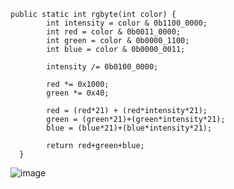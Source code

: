     public static int rgbyte(int color) {
		    int intensity = color & 0b1100_0000;
		    int red = color & 0b0011_0000;
		    int green = color & 0b0000_1100;
		    int blue = color & 0b0000_0011;
		
		    intensity /= 0b0100_0000;
		
		    red *= 0x1000;
		    green *= 0x40;
		
		    red = (red*21) + (red*intensity*21);
		    green = (green*21)+(green*intensity*21);
		    blue = (blue*21)+(blue*intensity*21);
		
		    return red+green+blue;
	  }
![image](https://user-images.githubusercontent.com/64809360/227963183-8bb94c9f-59f1-4a15-967c-ce42aed82647.png)
